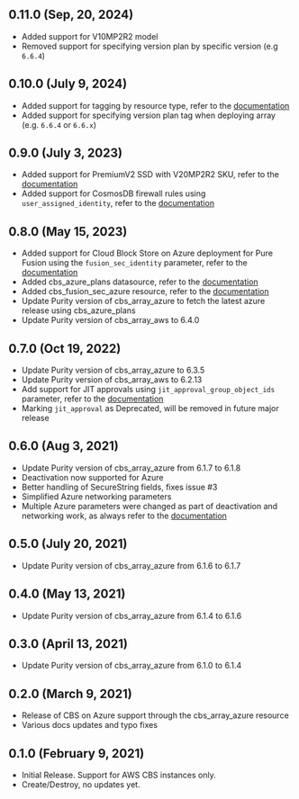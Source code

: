## 0.11.0 (Sep, 20, 2024)
* Added support for V10MP2R2 model
* Removed support for specifying version plan by specific version (e.g `6.6.4`)

## 0.10.0 (July 9, 2024)

* Added support for tagging by resource type, refer to the [documentation](docs/resources/array_azure.md#nested-schema-for-resource_tags)
* Added support for specifying version plan tag when deploying array (e.g. `6.6.4` or `6.6.x`)

## 0.9.0 (July 3, 2023)

* Added support for PremiumV2 SSD with V20MP2R2 SKU, refer to the [documentation](docs/resources/array_azure.md)
* Added support for CosmosDB firewall rules using `user_assigned_identity`, refer to the [documentation](docs/resources/array_azure.md)

## 0.8.0 (May 15, 2023)

* Added support for Cloud Block Store on Azure deployment for Pure Fusion using the `fusion_sec_identity` parameter, refer to the [documentation](docs/resources/array_azure.md)
* Added cbs_azure_plans datasource, refer to the [documentation](docs/data-sources/azure_plans.md)
* Added cbs_fusion_sec_azure resource, refer to the [documentation](docs/resources/fusion_sec_azure.md)
* Update Purity version of cbs_array_azure to fetch the latest azure release using cbs_azure_plans
* Update Purity version of cbs_array_aws to 6.4.0

## 0.7.0 (Oct 19, 2022)

* Update Purity version of cbs_array_azure to 6.3.5
* Update Purity version of cbs_array_aws to 6.2.13
* Add support for JIT approvals using `jit_approval_group_object_ids` parameter, refer to the [documentation](docs/resources/array_azure.md)
* Marking `jit_approval` as Deprecated, will be removed in future major release

## 0.6.0 (Aug 3, 2021)

* Update Purity version of cbs_array_azure from 6.1.7 to 6.1.8
* Deactivation now supported for Azure
* Better handling of SecureString fields, fixes issue #3
* Simplified Azure networking parameters
* Multiple Azure parameters were changed as part of deactivation and networking work, as always refer to the [documentation](docs/resources/array_azure.md)

## 0.5.0 (July 20, 2021)

* Update Purity version of cbs_array_azure from 6.1.6 to 6.1.7

## 0.4.0 (May 13, 2021)

* Update Purity version of cbs_array_azure from 6.1.4 to 6.1.6

## 0.3.0 (April 13, 2021)

* Update Purity version of cbs_array_azure from 6.1.0 to 6.1.4

## 0.2.0 (March 9, 2021)

* Release of CBS on Azure support through the cbs_array_azure resource
* Various docs updates and typo fixes

## 0.1.0 (February 9, 2021)

* Initial Release. Support for AWS CBS instances only.
* Create/Destroy, no updates yet.
